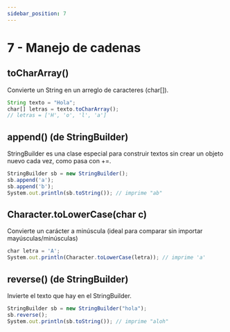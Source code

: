 ```yaml
---
sidebar_position: 7
---
```


# 7 - Manejo de cadenas

## toCharArray()

Convierte un String en un arreglo de caracteres (char[]).

```jsx title=" "
String texto = "Hola";
char[] letras = texto.toCharArray(); 
// letras = ['H', 'o', 'l', 'a']

```

## append() (de StringBuilder)

StringBuilder es una clase especial para construir textos sin crear un objeto nuevo cada vez, como pasa con +=.


```jsx title=" "
StringBuilder sb = new StringBuilder();
sb.append('a');
sb.append('b');
System.out.println(sb.toString()); // imprime "ab"
``` 

## Character.toLowerCase(char c)

Convierte un carácter a minúscula (ideal para comparar sin importar mayúsculas/minúsculas)


```jsx title=" "
char letra = 'A';
System.out.println(Character.toLowerCase(letra)); // imprime 'a'

```

## reverse() (de StringBuilder)

Invierte el texto que hay en el StringBuilder.

```jsx title=""
StringBuilder sb = new StringBuilder("hola");
sb.reverse();
System.out.println(sb.toString()); // imprime "aloh"

```